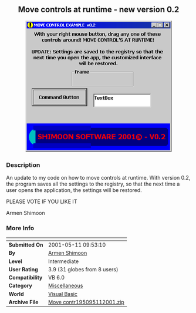 ﻿<div align="center">

## Move controls at runtime \- new version 0\.2

<img src="PIC20015111156197803.gif">
</div>

### Description

An update to my code on how to move controls at runtime. With version 0.2, the program saves all the settings to the registry, so that the next time a user opens the application, the settings will be restored.

PLEASE VOTE IF YOU LIKE IT

Armen Shimoon
 
### More Info
 


<span>             |<span>
---                |---
**Submitted On**   |2001-05-11 09:53:10
**By**             |[Armen Shimoon](https://github.com/Planet-Source-Code/PSCIndex/blob/master/ByAuthor/armen-shimoon.md)
**Level**          |Intermediate
**User Rating**    |3.9 (31 globes from 8 users)
**Compatibility**  |VB 6\.0
**Category**       |[Miscellaneous](https://github.com/Planet-Source-Code/PSCIndex/blob/master/ByCategory/miscellaneous__1-1.md)
**World**          |[Visual Basic](https://github.com/Planet-Source-Code/PSCIndex/blob/master/ByWorld/visual-basic.md)
**Archive File**   |[Move contr195095112001\.zip](https://github.com/Planet-Source-Code/armen-shimoon-move-controls-at-runtime-new-version-0-2__1-23116/archive/master.zip)








